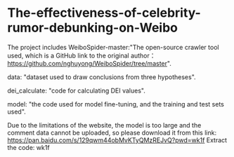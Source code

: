 # The-effectiveness-of-celebrity-rumor-debunking-on-Weibo
The project includes 
WeiboSpider-master:"The open-source crawler tool used, which is a GitHub link to the original author：https://github.com/nghuyong/WeiboSpider/tree/master".

data: "dataset used to draw conclusions from three hypotheses".

dei_calculate: "code for calculating DEI values".

model: "the code used for model fine-tuning, and the training and test sets used".

Due to the limitations of the website, the model is too large and the comment data cannot be uploaded, so please download it from this link: https://pan.baidu.com/s/129qwm44obMvKTyQMzREJvQ?pwd=wk1f Extract the code: wk1f
